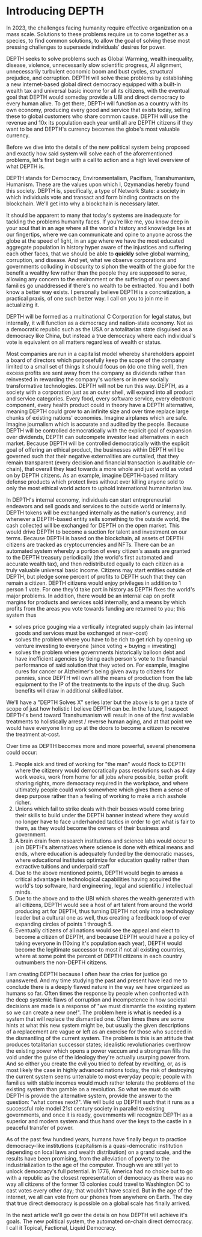 # Introducing DEPTH

In 2023, the challenges facing humanity require effective organization on a mass scale. Solutions to these problems require us to come together as a species, 
to find common solutions, to allow the goal of solving these most pressing challenges to supersede individuals' desires for power.

DEPTH seeks to solve problems such as Global Warming, wealth inequality, disease, violence, unnecessarily slow scientific progress, AI alignment, unnecessarily turbulent economic boom and bust cycles, 
structural prejudice, and corruption. DEPTH will solve these problems by establishing a new internet-based global direct democracy equipped with a built-in wealth tax and universal basic income for all its citizens,
with the eventual goal that DEPTH would someday provide a UBI and direct democracy to every human alive. To get there, DEPTH will function as a country with its own economy, producing every good and service that
exists today, selling these to global customers who share common cause. DEPTH will use the revenue and 10x its population each year until all are DEPTH citizens if they want to be and DEPTH's currency becomes
the globe's most valuable currency.

Before we dive into the details of the new political system being proposed and exactly how said system will solve each of the aforementioned problems, 
let's first begin with a call to action and a high level overview of what DEPTH is.

DEPTH stands for Democracy, Environmentalism, Pacifism, Transhumanism, Humanism. These are the values upon which I, Ozymandias hereby found this society.
DEPTH is, specifically, a type of Network State: a society in which individuals vote and transact and form binding contracts on the blockchain. 
We'll get into why a blockchain is necessary later.

It should be apparent to many that today's systems are inadequate for tackling the problems humanity faces. If you're like me, you know deep in your soul that in an age where all the world's
history and knowledge lies at our fingertips, where we can communicate and opine to anyone across the globe at the speed of light, in an age where we have the most educated
aggregate population in history hyper aware of the injustices and suffering each other faces, that we should be able to **quickly** solve global warming, corruption, and disease. 
And yet, what we observe corporations and governments colluding in obscurity to siphon the wealth of the globe for the benefit a wealthy few rather than the people they are supposed to serve, 
allowing any concern to the environment or the suffering of our peers and families go unaddressed if there's no wealth to be extracted. 
You and I both know a better way exists. I personally believe DEPTH is a concretization, a practical praxis, of one such better way. I call on you to join me in actualizing it.

DEPTH will be formed as a multinational C Corporation for legal status, but internally, it will function as a democracy and nation-state economy. Not as a democratic republic such as the USA or a 
totalitarian state disguised as a democracy like China, but instead a true democracy where each individual's vote is equivalent on all matters regardless of wealth or status.

Most companies are run in a capitalist model whereby shareholders appoint a board of directors which purposefully keep the scope of the company limited to a small set of things it
should focus on (do one thing well), then excess profits are sent away from the company as dividends rather than reinvested in rewarding the company's workers or in new socially transformative technologies.
DEPTH will not be run this way. DEPTH, as a society with a corporation just as an outer shell, will expand into all product and service categories. Every food, every software service,
every electronic component, every health product could in theory have a DEPTH alternative, meaning DEPTH could grow to an infinite size and over time replace large chunks of existing nations' economies. Imagine airplanes which are safe. Imagine journalism which is accurate and audited by the people.
Because DEPTH will be controlled democratically with the explicit goal of expansion over dividends, DEPTH can outcompete investor lead alternatives in each market.
Because DEPTH will be controlled democratically with the explicit goal of offering an ethical product, the businesses within DEPTH will be governed such that their negative externalities are curtailed, 
that they remain transparent (every decision and financial transaction is auditable on-chain), that overall they lead towards a more whole and just world as voted on by DEPTH citizens.
As an example, imagine DEPTH-based military defense products which protect lives without ever killing anyone sold to only the most ethical world actors to uphold international humanitarian law.

In DEPTH's internal economy, individuals can start entrepreneurial endeavors and sell goods and services to the outside world or internally. DEPTH tokens
will be exchanged internally as the nation's currency, and whenever a DEPTH-based entity sells something to the outside world, the cash collected will be exchanged for DEPTH on the 
open market. This would drive DEPTH to become a suction for talent and investment on our terms.
Because DEPTH is based on the blockchain, all assets of DEPTH citizens are tracked as cryptocurrencies and NFTs. There can be an automated system whereby a portion of 
every citizen's assets are granted to the DEPTH treasury periodically (the world's first automated and accurate wealth tax), and then 
redistributed equally to each citizen as a truly valuable universal basic income. Citizens may start entities outside of DEPTH, but pledge some percent of profits to DEPTH such that they can remain a citizen. 
DEPTH citizens would enjoy privileges in addition to 1 person 1 vote. For one they'd take part in history as DEPTH fixes the
world's major problems. In addition, there would be an internal cap on profit margins for products and services sold internally, and a means by which profits
from the areas you vote towards funding are returned to you; this system thus
- solves price gouging via a vertically integrated supply chain (as internal goods and services must be exchanged at near-cost)
- solves the problem where you have to be rich to get rich by opening up venture investing to everyone (since voting + buying = investing)
- solves the problem where governments historically balloon debt and have inefficient agencies by tieing each person's vote to the financial performance of 
  said solution that they voted on.
For example, imagine cures for cancer or Alzheimer's being given away to citizens for pennies, since DEPTH will own all the means of production from the lab equipment to the IP of the treatments to the inputs of
the drug. Such benefits will draw in additional skilled labor.

We'll have a "DEPTH Solves X" series later but the above is to get a taste of scope of just how holistic I believe DEPTH can be. In the future, I suspect DEPTH's bend toward Transhumanism will result in one of the first available treatments to holistically arrest / reverse human aging, and at that point we would have everyone lining up at the doors to become a citizen to receive the treatment at-cost.

Over time as DEPTH becomes more and more powerful, several phenomena could occur:
1. People sick and tired of working for "the man" would flock to DEPTH where the citizenry would democratically pass resolutions such as 4 day work weeks,
   work from home for all jobs where possible, better profit sharing rights, more democracy required in the workplace, and where ultimately people could work
   somewhere which gives them a sense of deep purpose rather than a feeling of working to make a rich asshole richer.
2. Unions which fail to strike deals with their bosses would come bring their skills to build under the DEPTH banner instead where they would no longer have to 
   face underhanded tactics in order to get what is fair to them, as they would become the owners of their business and government.
3. A brain drain from research institutions and science labs would occur to join DEPTH's alternatives where science is done with ethical means and ends, where
   education is adequately funded by the democratic masses, where educational institutes optimize for education quality rather than extractive tuitions and underpaid staff
4. Due to the above mentioned points, DEPTH would begin to amass a critical advantage in technological capabilities having acquired the world's top software,
   hard engineering, legal and scientific / intellectual minds.
5. Due to the above and to the UBI which shares the wealth generated with all citizens, DEPTH would see a host of art talent from around the world producing 
   art for DEPTH, thus turning DEPTH not only into a technology leader but a cultural one as well, thus creating a feedback loop of ever expanding circles
   of points 1 through 5.
6. Eventually citizens of all nations would see the appeal and elect to become a citizen of DEPTH, and because DEPTH would have a policy of taking everyone in (10xing it's population each year),
   DEPTH would become the legitimate successor to most if not all existing countries, where at some point the percent of DEPTH citizens in each country outnumbers the non-DEPTH citizens.

I am creating DEPTH because I often hear the cries for justice go unanswered. And my time studying the past and present have lead me to conclude there is
a deeply flawed nature in the way we have organized as humans so far. Often times the response by people when confronted with the deep systemic flaws of corruption and incompetence in how societal decisions are made is a response of "we must dismantle the existing system so we can create a new one!". The problem here is what is needed is a system that will replace the dismantled one. Often times there are some hints at what this new system might be, but usually the given descriptions of a replacement are vague or left as an exercise for those who succeed in the dismantling of the current system. The problem is this is an attitude that produces totalitarian successor states; idealistic revolutionaries overthrow the existing power which opens a power vaccum and a strongman fills the void under the guise of the ideology they're actually usurping power from. And so either you create the evil you tried to defeat by revolting, or, as is most likely the case in highly advanced nations today, the risk of destroying the current system seems untenable to most everyday people; people with families with stable incomes would much rather tolerate the problems of the existing system than gamble on a revolution. So what we must do with DEPTH is provide the alternative system, provide the answer to the question: "what comes next?". We will build up DEPTH such that it runs as a successful role model 21st century society in parallel to existing governments, and once it is ready, governments will recognize DEPTH as a superior and modern system and thus hand over the keys to the castle in a peaceful transfer of power.

As of the past few hundred years, humans have finally begun to practice democracy-like institutions (capitalism is a quasi-democratic institution depending
on local laws and wealth distribution) on
a grand scale, and the results have been promising, from the alleviation of poverty to the industrialization to the age of the computer. Though we are still
yet to unlock democracy's full potential. In 1776, America had no choice but to go with a republic as the closest representation of democracy as there was no way
all citizens of the former 13 colonies could travel to Washington DC to cast votes every other day; that wouldn't have scaled. But in the age of the internet, we
all can vote from our phones from anywhere on Earth. The day that true direct democracy is possible on a global scale has finally arrived.

In the next article we'll go over the details on how DEPTH will achieve it's goals. The new political system, the automated on-chain direct democracy.
I call it Topical, Factional, Liquid Democracy.
